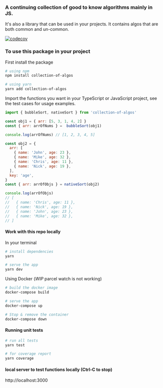 ### A continuing collection of good to know algorithms mainly in JS.
It's also a library that can be used in your projects. It contains algos that are both common and un-common.

[![codecov](https://codecov.io/gh/iamwill123/collection-of-algos/branch/main/graph/badge.svg?token=ABC123)](https://codecov.io/gh/iamwill123/collection-of-algos)


### To use this package in your project

First install the package

``` bash
# using npm
npm install collection-of-algos

# using yarn
yarn add collection-of-algos
```

Import the functions you want in your TypeScript or JavaScript project, see the test cases for usage examples.

``` javascript
import { bubbleSort, nativeSort } from 'collection-of-algos'

const obj1 = { arr: [5, 3, 1, 4, 2] }
const { arr: arrOfNums } =  bubbleSort(obj1)

console.log(arrOfNums) // [1, 2, 3, 4, 5]

const obj2 = {
  arr: [
    { name: 'John', age: 23 },
    { name: 'Mike', age: 32 },
    { name: 'Chris', age: 11 },
    { name: 'Nick', age: 19 },
  ],
  key: 'age',
}
const { arr: arrOfObjs } = nativeSort(obj2)

console.log(arrOfObjs)
// [
//   { name: 'Chris', age: 11 },
//   { name: 'Nick', age: 19 },
//   { name: 'John', age: 23 },
//   { name: 'Mike', age: 32 },
// ]

```

#### Work with this repo locally

In your terminal

``` bash
# install dependencies
yarn

# serve the app
yarn dev
```

Using Docker (*WIP* parcel watch is not working)

``` bash
# build the docker image
docker-compose build

# serve the app
docker-compose up

# Stop & remove the container
docker-compose down
```

#### Running unit tests

``` bash
# run all tests
yarn test

# for coverage report
yarn coverage
```

#### local server to test functions locally (Ctrl-C to stop)

http://localhost:3000
